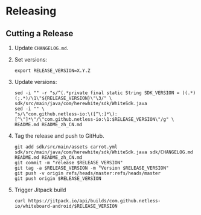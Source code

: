 Releasing
=========

Cutting a Release
-----------------

1. Update `CHANGELOG.md`.

2. Set versions:
   ```
   export RELEASE_VERSION=X.Y.Z
   ```
3. Update versions:
   ```
   sed -i "" -r "s/^(.*private final static String SDK_VERSION = )(.*)(;.*)/\1\"${RELEASE_VERSION}\"\3/" \
   sdk/src/main/java/com/herewhite/sdk/WhiteSdk.java
   sed -i "" \
   "s/\"com.github.netless-io:\([^\:]*\):[^\"]*\"/\"com.github.netless-io:\1:$RELEASE_VERSION\"/g" \
   README.md README_zh_CN.md
   ```
4. Tag the release and push to GitHub.
   ```
   git add sdk/src/main/assets carrot.yml sdk/src/main/java/com/herewhite/sdk/WhiteSdk.java sdk/CHANGELOG.md README.md README_zh_CN.md
   git commit -m "release $RELEASE_VERSION"
   git tag -a $RELEASE_VERSION -m "Version $RELEASE_VERSION"
   git push -v origin refs/heads/master:refs/heads/master
   git push origin $RELEASE_VERSION
   ```
5. Trigger Jitpack build
   ```shell
   curl https://jitpack.io/api/builds/com.github.netless-io/whiteboard-android/$RELEASE_VERSION
   ```